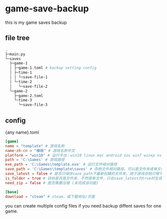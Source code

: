 # game-save-backup
this is my game saves backup

## file tree

```bash
.
├─main.py
└─saves
  ├─game-1
  │ ├─game-1.toml # backup setting config
  │ ├─time-1
  │ │ └─save-file-1
  │ └─time-2
  │   └─save-file-2
  └─game-2
    ├─game-2.toml
    └─time-3
      └─save-file-3
```

## config

{any name}.toml

```toml
[game]
name = "template" # 游戏名称
name-zh-cn = "模板" # 游戏名称中文
platform = "win10" # 运行平台：win10 linux mac android ios win7 winxp ns
path = 'C:\Games' # 游戏路径
exe_path = 'C:\Games\template.exe' # 运行文件相对路径
save_path = 'C:\Games\template\saves' # 存档文件相对路径，可以是文件夹或单文件
save_latest = false # 是否只保存save_path下最新创建的文件夹，用于游戏存档只增不减的情况
is_folder = true # 目标是否是文件夹，不然是单文件，只在save_latest为true时生效
need_zip = false # 是否需要压缩 (未完成该功能)

[base]
download = "steam" # steam，或下载地址/页面

```

you can create multiple config files if you need backup diffent saves for one game.